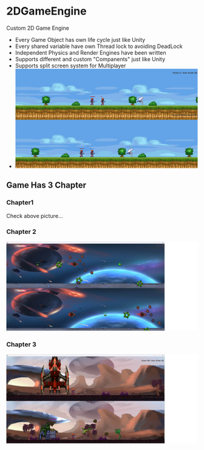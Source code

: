 # 2DGameEngine
Custom 2D Game Engine
- Every Game Object has own life cycle just like Unity
- Every shared variable have own Thread lock to avoiding DeadLock
- Independent Physics and Render Engines have been written
- Supports different and custom "Companents" just like Unity
- Supports split screen system for Multiplayer
-  ![Alt text](https://github.com/TkRsln/2DGameEngine/blob/main/game_ss/game__ss2.png?raw=true)

## Game Has 3 Chapter
### Chapter1
Check above picture...
### Chapter 2
![Alt text](https://github.com/TkRsln/2DGameEngine/blob/main/game_ss/game__ss3.png?raw=true)

### Chapter 3
![Alt text](https://github.com/TkRsln/2DGameEngine/blob/main/game_ss/game__ss4.jpg?raw=true)
